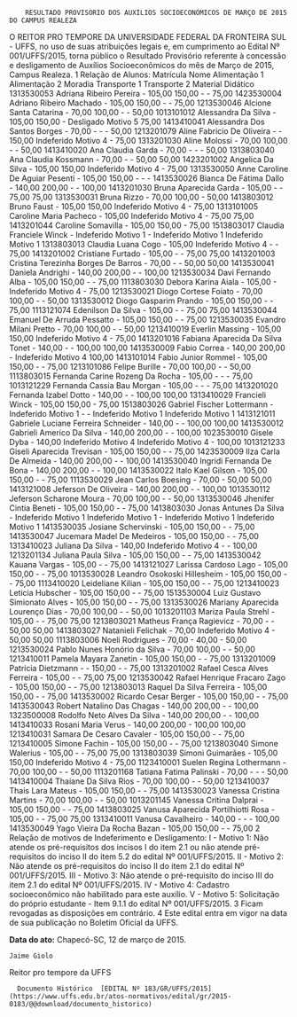         RESULTADO PROVISÓRIO DOS AUXÍLIOS SOCIOECONÔMICOS DE MARÇO DE 2015 DO CAMPUS REALEZA  

O REITOR PRO TEMPORE DA UNIVERSIDADE FEDERAL DA FRONTEIRA SUL - UFFS, no uso de suas atribuições legais e, em cumprimento ao Edital Nº 001/UFFS/2015, torna público o Resultado Provisório referente à concessão e desligamento de Auxílios Socioeconômicos do mês de Março de 2015, Campus Realeza. 1 Relação de Alunos: Matrícula Nome Alimentação 1 Alimentação 2 Moradia Transporte 1 Transporte 2 Material Didático 1313530053 Adriana Ribeiro Pereira - 105,00 150,00 - - 75,00 1423530004 Adriano Ribeiro Machado - 105,00 150,00 - - 75,00 1213530046 Alcione Santa Catarina - 70,00 100,00 - - 50,00 1013101012 Alessandra Da Silva - 105,00 150,00 - Desligado Motivo 5 75,00 1413410041 Alessandra Dos Santos Borges - 70,00 - - - 50,00 1213201079 Aline Fabricio De Oliveira - - 150,00 Indeferido Motivo 4 - 75,00 1313201030 Aline Molossi - 70,00 100,00 - - 50,00 1413410020 Ana Claudia Garda - 70,00 - - - 50,00 1313803040 Ana Claudia Kossmann - 70,00 - - 50,00 50,00 1423201002 Angelica Da Silva - 105,00 150,00 Indeferido Motivo 4 - 75,00 1313530050 Anne Caroline De Aguiar Pesenti - 105,00 150,00 - - - 1413530026 Bianca De Fátima Dallo - 140,00 200,00 - - 100,00 1413201030 Bruna Aparecida Garda - 105,00 - - 75,00 75,00 1313530031 Bruna Rizzo - 70,00 100,00 - 50,00 1413803012 Bruno Faust - 105,00 150,00 Indeferido Motivo 4 - 75,00 1313101005 Caroline Maria Pacheco - 105,00 Indeferido Motivo 4 - 75,00 75,00 1413201044 Caroline Somavilla - 105,00 150,00 - 75,00 1513803017 Claudia Franciele Winck - Indeferido Motivo 1 - Indeferido Motivo 1 Indeferido Motivo 1 1313803013 Claudia Luana Cogo - 105,00 Indeferido Motivo 4 - - 75,00 1413201002 Cristiane Furtado - 105,00 - - 75,00 75,00 1413201003 Cristina Terezinha Borges De Barros - 70,00 - - 50,00 50,00 1413530041 Daniela Andrighi - 140,00 200,00 - - 100,00 1213530034 Davi Fernando Alba - 105,00 150,00 - - 75,00 1113803030 Debora Karina Aiala - 105,00 - Indeferido Motivo 4 - 75,00 1213530021 Diogo Cortese Foiato - 70,00 100,00 - - 50,00 1313530012 Diogo Gasparim Prando - 105,00 150,00 - - 75,00 1113121074 Edenilson Da Silva - 105,00 - - 75,00 75,00 1413530044 Emanuel De Arruda Pessatto - 105,00 150,00 - - 75,00 1213530035 Evandro Milani Pretto - 70,00 100,00 - - 50,00 1213410019 Everlin Massing - 105,00 150,00 Indeferido Motivo 4 - 75,00 1413201016 Fabiana Aparecida Da Silva Tonet - 140,00 - - 100,00 100,00 1413530009 Fabio Correa - 140,00 200,00 - Indeferido Motivo 4 100,00 1413101014 Fabio Junior Rommel - 105,00 150,00 - - 75,00 1213101086 Felipe Burille - 70,00 100,00 - - 50,00 1113803015 Fernanda Carine Rozeng Da Rocha - 105,00 - - - 75,00 1013121229 Fernanda Cassia Bau Morgan - 105,00 - - - 75,00 1413201020 Fernanda Izabel Dotto - 140,00 - - 100,00 100,00 1313410029 Francieli Winck - 105,00 150,00 - 75,00 1513803026 Gabriel Fischer Lottermann - Indeferido Motivo 1 - - Indeferido Motivo 1 Indeferido Motivo 1 1413121011 Gabriele Luciane Ferreira Schneider - 140,00 - - 100,00 100,00 1413530012 Gabrieli Americo Da Silva - 140,00 200,00 - - 100,00 1023530010 Gisele Dyba - 140,00 Indeferido Motivo 4 Indeferido Motivo 4 - 100,00 1013121233 Giseli Aparecida Trevisan - 105,00 150,00 - - 75,00 1423530009 Ilza Carla De Almeida - 140,00 200,00 - - 100,00 1413530040 Ingridi Fernanda De Bona - 140,00 200,00 - - 100,00 1413530022 Italo Kael Gilson - 105,00 150,00 - - 75,00 1113530029 Jean Carlos Boesing - 70,00 - 50,00 50,00 1413121008 Jeferson De Oliveira - 140,00 200,00 - - 100,00 1013530112 Jeferson Scharone Moura - 70,00 100,00 - - 50,00 1313530046 Jhenifer Cintia Beneti - 105,00 150,00 - - 75,00 1413803030 Jonas Antunes Da Silva - Indeferido Motivo 1 Indeferido Motivo 1 - Indeferido Motivo 1 Indeferido Motivo 1 1413530035 Josiane Schervinski - 105,00 150,00 - - 75,00 1413530047 Jucemara Madel De Medeiros - 105,00 150,00 - - 75,00 1313410023 Juliana Da Silva - 140,00 Indeferido Motivo 4 - - 100,00 1213201134 Juliana Paula Silva - 105,00 150,00 - - 75,00 1413530042 Kauana Vargas - 105,00 - - 75,00 1413121027 Larissa Cardoso Lago - 105,00 150,00 - - 75,00 1013530028 Leandro Osokoski Hillesheim - 105,00 150,00 - - 75,00 1113410020 Leideliane Kilian - 105,00 150,00 - - 75,00 1213410023 Leticia Hubscher - 105,00 150,00 - - 75,00 1513530004 Luiz Gustavo Simionato Alves - 105,00 150,00 - - 75,00 1313530026 Mariany Aparecida Lourenço Dias - 70,00 100,00 - - 50,00 1013201103 Mariza Paula Strehl - 105,00 - - 75,00 75,00 1213803021 Matheus França Ragievicz - 70,00 - - 50,00 50,00 1413803027 Natanieli Felichak - 70,00 Indeferido Motivo 4 - 50,00 50,00 1113803006 Noeli Rodrigues - 70,00 - 40,00 - 50,00 1213530024 Pablo Nunes Honório da Silva - 70,00 100,00 - - 50,00 1213410011 Pamela Mayara Zanetin - 105,00 150,00 - - 75,00 1313201009 Patricia Dietzmann - - 150,00 - - 75,00 1313201002 Rafael Cesca Alves Ferreira - 105,00 - - 75,00 75,00 1213530042 Rafael Henrique Fracaro Zago - 105,00 150,00 - - 75,00 1213803013 Raquel Da Silva Ferreira - 105,00 150,00 - - 75,00 1413530002 Ricardo Cesar Berger - 105,00 150,00 - - 75,00 1413530043 Robert Natalino Das Chagas - 140,00 200,00 - - 100,00 1323500008 Rodolfo Neto Alves Da Silva - 140,00 200,00 - - 100,00 1413410033 Rosani Maria Verus - 140,00 200,00 - 100,00 100,00 1213410031 Samara De Cesaro Cavaler - 105,00 150,00 - - 75,00 1213410005 Simone Fachin - 105,00 150,00 - - 75,00 1213803040 Simone Walerius - 105,00 - - 75,00 75,00 1313803039 Simoni Guimarães - 105,00 150,00 Indeferido Motivo 4 - 75,00 1123410001 Suelen Regina Lothermann - 70,00 100,00 - - 50,00 1113201168 Tatiana Fatima Palinski - 70,00 - - - 50,00 1413410004 Thaiane Da Silva Rios - 70,00 100,00 - - 50,00 1213410037 Thais Lara Mateus - 105,00 150,00 - - 75,00 1413530023 Vanessa Cristina Martins - 70,00 100,00 - - 50,00 1013201145 Vanessa Critina Dalprai - 105,00 150,00 - - 75,00 1413803025 Vanusa Aparecida Portilhiotti Rosa - 105,00 - - 75,00 75,00 1313410011 Vanusa Cavalheiro - 140,00 - - - 100,00 1413530049 Yago Vieira Da Rocha Bazan - 105,00 150,00 - - 75,00 2 Relação de motivos de Indeferimento e Desligamento: I - Motivo 1: Não atende os pré-requisitos dos incisos I do item 2.1 ou não atende pré-requisitos do inciso II do item 5.2 do edital Nº 001/UFFS/2015. II - Motivo 2: Não atende os pré-requisitos do inciso II do item 2.1 do edital Nº 001/UFFS/2015. III - Motivo 3: Não atende o pré-requisito do inciso III do item 2.1 do edital Nº 001/UFFS/2015. IV - Motivo 4: Cadastro socioeconômico não habilitado para este auxílio. V - Motivo 5: Solicitação do próprio estudante - Item 9.1.1 do edital Nº 001/UFFS/2015. 3 Ficam revogadas as disposições em contrário. 4 Este edital entra em vigor na data de sua publicação no Boletim Oficial da UFFS.

   **Data do ato:** Chapecó-SC, 12 de março de 2015.   
 

    Jaime Giolo   
 Reitor pro tempore da UFFS 

      Documento Histórico  [EDITAL Nº 183/GR/UFFS/2015](https://www.uffs.edu.br/atos-normativos/edital/gr/2015-0183/@@download/documento_historico)     
      